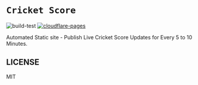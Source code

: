 # `Cricket Score`  

![build-test](https://github.com/sanwebinfo/preact-cricket-score/workflows/build-test/badge.svg) [![cloudflare-pages](https://github.com/sanwebinfo/preact-cricket-score/actions/workflows/deploy.yml/badge.svg)](https://github.com/sanwebinfo/preact-cricket-score/actions/workflows/deploy.yml)  

Automated Static site - Publish Live Cricket Score Updates for Every 5 to 10 Minutes.  

## LICENSE

MIT
